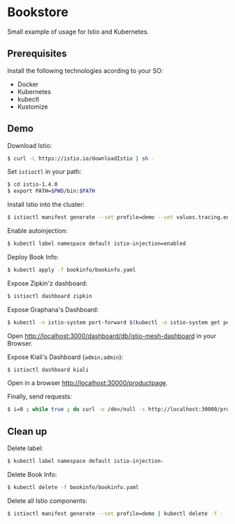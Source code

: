 # Bookstore

Small example of usage for Istio and Kubernetes.

## Prerequisites

Install the following technologies acording to your SO:

* Docker
* Kubernetes
* kubectl
* Kustomize

## Demo

Download Istio:

```sh
$ curl -L https://istio.io/downloadIstio | sh -
```

Set `istioctl` in your path:

```sh
$ cd istio-1.4.0
$ export PATH=$PWD/bin:$PATH
```

Install Istio into the cluster:

```sh
$ istioctl manifest generate --set profile=demo --set values.tracing.enabled=true --set values.tracing.provider=zipkin | kubectl apply -f -
```

Enable autoinjection:

```sh
$ kubectl label namespace default istio-injection=enabled
```

Deploy Book Info:

```sh
$ kubectl apply -f bookinfo/bookinfo.yaml
```

Expose Zipkin'z dashboard:

```sh
$ istioctl dashboard zipkin
```

Expose Graphana's Dashboard:

```sh
$ kubectl -n istio-system port-forward $(kubectl -n istio-system get pod -l app=grafana -o jsonpath='{.items[0].metadata.name}') 3000:3000 &
```

Open [http://localhost:3000/dashboard/db/istio-mesh-dashboard](http://localhost:3000/dashboard/db/istio-mesh-dashboard) in your Browser.

Expose Kiali's Dashboard (`admin;admin`):

```sh
$ istioctl dashboard kiali
```

Open in a browser [http://localhost:30000/productpage](http://localhost:30000/productpage).

Finally, send requests:

```sh
$ i=0 ; while true ; do curl -o /dev/null -s http://localhost:30000/productpage ; if [ $? -ne 0 ] ; then echo $i ; break ; fi ; i=$(($i+1)) ; echo -en "$i        \r" ; sleep 1 ; done
```

## Clean up

Delete label:

```sh
$ kubectl label namespace default istio-injection-
```

Delete Book Info:

```sh
$ kubectl delete -f bookinfo/bookinfo.yaml
```

Delete all Istio components:

```sh
$ istioctl manifest generate --set profile=demo | kubectl delete -f -
```
